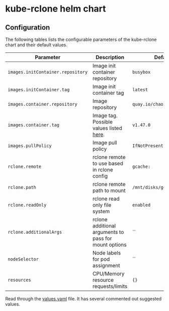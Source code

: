 # kube-rclone helm chart

## Configuration

The following tables lists the configurable parameters of the kube-rclone chart and their default values.

| Parameter                  | Description                         | Default                                                 |
|----------------------------|-------------------------------------|---------------------------------------------------------|
| `images.initContainer.repository`         | Image init container repository | `busybox` |
| `images.initContainer.tag`         | Image init container tag | `latest` |
| `images.container.repository`         | Image repository | `quay.io/chaosaffe/rclone` |
| `images.container.tag`                | Image tag. Possible values listed [here](https://quay.io/repository/chaosaffe/rclone?tab=tags).| `v1.47.0`|
| `images.pullPolicy`         | Image pull policy | `IfNotPresent` |
| `rclone.remote`         | rclone remote to use based in rclone config | `gcache:` |
| `rclone.path`         | rclone remote path to mount | `/mnt/disks/gdrive` |
| `rclone.readOnly`         | rclone read only file system | `enabled` |
| `rclone.additionalArgs`         | rclone additional arguments to pass for mount options | `` |
| `nodeSelector`             | Node labels for pod assignment | `` |
| `resources`                | CPU/Memory resource requests/limits | `{}` |

Read through the [values.yaml](values.yaml) file. It has several commented out suggested values.
